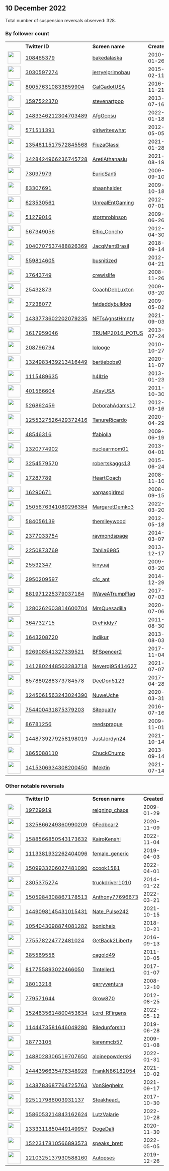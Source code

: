 
## 10 December 2022
Total number of suspension reversals observed: 328.

### By follower count
<table><tr><th></th><th align="left">Twitter ID</th><th align="left">Screen name</th>
<th align="left">Created</th><th align="left">Status</th><th align="left">Suspended</th><th align="left">Followers</th>
<tr><td><a href="https://pbs.twimg.com/profile_images/1602066678556262401/Dd8K3bcO_normal.jpg"><img src="https://pbs.twimg.com/profile_images/1602066678556262401/Dd8K3bcO_normal.jpg" width="40px" height="40px" align="center"/></a></td><td><a href="https://twitter.com/intent/user?user_id=108465379">108465379</a></td><td><a href="https://twitter.com/bakedalaska">bakedalaska</a></td><td>2010-01-26</td><td align="center"></td><td></td><td>124255</td></tr>
<tr><td><a href="https://pbs.twimg.com/profile_images/953847253642465280/asnL2kjf_normal.jpg"><img src="https://pbs.twimg.com/profile_images/953847253642465280/asnL2kjf_normal.jpg" width="40px" height="40px" align="center"/></a></td><td><a href="https://twitter.com/intent/user?user_id=3030597274">3030597274</a></td><td><a href="https://twitter.com/jerryelprimobau">jerryelprimobau</a></td><td>2015-02-11</td><td align="center"></td><td></td><td>67392</td></tr>
<tr><td><a href="https://pbs.twimg.com/profile_images/1375622298586189824/TpLC6mVT_normal.jpg"><img src="https://pbs.twimg.com/profile_images/1375622298586189824/TpLC6mVT_normal.jpg" width="40px" height="40px" align="center"/></a></td><td><a href="https://twitter.com/intent/user?user_id=800576310833659904">800576310833659904</a></td><td><a href="https://twitter.com/GalGadotUSA">GalGadotUSA</a></td><td>2016-11-21</td><td align="center"></td><td></td><td>44986</td></tr>
<tr><td><a href="https://pbs.twimg.com/profile_images/788236186171113472/K_deAfpd_normal.jpg"><img src="https://pbs.twimg.com/profile_images/788236186171113472/K_deAfpd_normal.jpg" width="40px" height="40px" align="center"/></a></td><td><a href="https://twitter.com/intent/user?user_id=1597522370">1597522370</a></td><td><a href="https://twitter.com/stevenartpop">stevenartpop</a></td><td>2013-07-16</td><td align="center"></td><td></td><td>33507</td></tr>
<tr><td><a href="https://pbs.twimg.com/profile_images/1492188918061707265/NQwgkbwr_normal.jpg"><img src="https://pbs.twimg.com/profile_images/1492188918061707265/NQwgkbwr_normal.jpg" width="40px" height="40px" align="center"/></a></td><td><a href="https://twitter.com/intent/user?user_id=1483346212304703489">1483346212304703489</a></td><td><a href="https://twitter.com/AfgGcpsu">AfgGcpsu</a></td><td>2022-01-18</td><td align="center"></td><td>2022-10-20</td><td>29290</td></tr>
<tr><td><a href="https://pbs.twimg.com/profile_images/2191775808/me_normal.jpg"><img src="https://pbs.twimg.com/profile_images/2191775808/me_normal.jpg" width="40px" height="40px" align="center"/></a></td><td><a href="https://twitter.com/intent/user?user_id=571511391">571511391</a></td><td><a href="https://twitter.com/girlwriteswhat">girlwriteswhat</a></td><td>2012-05-05</td><td align="center"></td><td></td><td>23206</td></tr>
<tr><td><a href="https://pbs.twimg.com/profile_images/1369439442457534465/l6uXP04b_normal.jpg"><img src="https://pbs.twimg.com/profile_images/1369439442457534465/l6uXP04b_normal.jpg" width="40px" height="40px" align="center"/></a></td><td><a href="https://twitter.com/intent/user?user_id=1354611517572845568">1354611517572845568</a></td><td><a href="https://twitter.com/FiuzaGlassi">FiuzaGlassi</a></td><td>2021-01-28</td><td align="center"></td><td>2022-12-07</td><td>22470</td></tr>
<tr><td><a href="https://pbs.twimg.com/profile_images/1428426359752347656/6wYmoQn6_normal.jpg"><img src="https://pbs.twimg.com/profile_images/1428426359752347656/6wYmoQn6_normal.jpg" width="40px" height="40px" align="center"/></a></td><td><a href="https://twitter.com/intent/user?user_id=1428424966236745728">1428424966236745728</a></td><td><a href="https://twitter.com/AretiAthanasiu">AretiAthanasiu</a></td><td>2021-08-19</td><td align="center"></td><td>2022-12-04</td><td>20992</td></tr>
<tr><td><a href="https://pbs.twimg.com/profile_images/1543285162338836480/xOxHCzMt_normal.jpg"><img src="https://pbs.twimg.com/profile_images/1543285162338836480/xOxHCzMt_normal.jpg" width="40px" height="40px" align="center"/></a></td><td><a href="https://twitter.com/intent/user?user_id=73097979">73097979</a></td><td><a href="https://twitter.com/EuricSanti">EuricSanti</a></td><td>2009-09-10</td><td align="center"></td><td>2022-12-01</td><td>20935</td></tr>
<tr><td><a href="https://pbs.twimg.com/profile_images/880790847742238720/8YkWr7sA_normal.jpg"><img src="https://pbs.twimg.com/profile_images/880790847742238720/8YkWr7sA_normal.jpg" width="40px" height="40px" align="center"/></a></td><td><a href="https://twitter.com/intent/user?user_id=83307691">83307691</a></td><td><a href="https://twitter.com/shaanhaider">shaanhaider</a></td><td>2009-10-18</td><td align="center"></td><td></td><td>18261</td></tr>
<tr><td><a href="https://pbs.twimg.com/profile_images/1085017313353580544/GnuNqwAK_normal.jpg"><img src="https://pbs.twimg.com/profile_images/1085017313353580544/GnuNqwAK_normal.jpg" width="40px" height="40px" align="center"/></a></td><td><a href="https://twitter.com/intent/user?user_id=623530561">623530561</a></td><td><a href="https://twitter.com/UnrealEntGaming">UnrealEntGaming</a></td><td>2012-07-01</td><td align="center"></td><td></td><td>16929</td></tr>
<tr><td><a href="https://pbs.twimg.com/profile_images/1461144005341704193/otHyWgt8_normal.jpg"><img src="https://pbs.twimg.com/profile_images/1461144005341704193/otHyWgt8_normal.jpg" width="40px" height="40px" align="center"/></a></td><td><a href="https://twitter.com/intent/user?user_id=51279016">51279016</a></td><td><a href="https://twitter.com/stormrobinson">stormrobinson</a></td><td>2009-06-26</td><td align="center"></td><td>2022-10-18</td><td>13890</td></tr>
<tr><td><a href="https://pbs.twimg.com/profile_images/1609360634201735169/nU3_7_Fz_normal.jpg"><img src="https://pbs.twimg.com/profile_images/1609360634201735169/nU3_7_Fz_normal.jpg" width="40px" height="40px" align="center"/></a></td><td><a href="https://twitter.com/intent/user?user_id=567349056">567349056</a></td><td><a href="https://twitter.com/Eltio_Concho">Eltio_Concho</a></td><td>2012-04-30</td><td align="center"></td><td>2022-03-24</td><td>9595</td></tr>
<tr><td><a href="https://pbs.twimg.com/profile_images/1432813431619563524/M4zjqWEs_normal.jpg"><img src="https://pbs.twimg.com/profile_images/1432813431619563524/M4zjqWEs_normal.jpg" width="40px" height="40px" align="center"/></a></td><td><a href="https://twitter.com/intent/user?user_id=1040707537488826369">1040707537488826369</a></td><td><a href="https://twitter.com/JacqMantBrasil">JacqMantBrasil</a></td><td>2018-09-14</td><td align="center"></td><td>2022-08-20</td><td>9293</td></tr>
<tr><td><a href="https://pbs.twimg.com/profile_images/1493223163555205128/37m3bzro_normal.jpg"><img src="https://pbs.twimg.com/profile_images/1493223163555205128/37m3bzro_normal.jpg" width="40px" height="40px" align="center"/></a></td><td><a href="https://twitter.com/intent/user?user_id=559814605">559814605</a></td><td><a href="https://twitter.com/busnitized">busnitized</a></td><td>2012-04-21</td><td align="center"></td><td>2022-06-29</td><td>7978</td></tr>
<tr><td><a href="https://pbs.twimg.com/profile_images/1607612709264314370/qEYRgYGx_normal.jpg"><img src="https://pbs.twimg.com/profile_images/1607612709264314370/qEYRgYGx_normal.jpg" width="40px" height="40px" align="center"/></a></td><td><a href="https://twitter.com/intent/user?user_id=17643749">17643749</a></td><td><a href="https://twitter.com/crewislife">crewislife</a></td><td>2008-11-26</td><td align="center"></td><td></td><td>7480</td></tr>
<tr><td><a href="https://pbs.twimg.com/profile_images/1292458734279589889/ICK9NzUb_normal.jpg"><img src="https://pbs.twimg.com/profile_images/1292458734279589889/ICK9NzUb_normal.jpg" width="40px" height="40px" align="center"/></a></td><td><a href="https://twitter.com/intent/user?user_id=25432873">25432873</a></td><td><a href="https://twitter.com/CoachDebLuxton">CoachDebLuxton</a></td><td>2009-03-20</td><td align="center"></td><td>2022-10-29</td><td>6157</td></tr>
<tr><td><a href="https://pbs.twimg.com/profile_images/731199129825775617/3T1GJinh_normal.jpg"><img src="https://pbs.twimg.com/profile_images/731199129825775617/3T1GJinh_normal.jpg" width="40px" height="40px" align="center"/></a></td><td><a href="https://twitter.com/intent/user?user_id=37238077">37238077</a></td><td><a href="https://twitter.com/fatdaddybulldog">fatdaddybulldog</a></td><td>2009-05-02</td><td align="center"></td><td></td><td>6001</td></tr>
<tr><td><a href="https://pbs.twimg.com/profile_images/1589276866300502018/ChStDRjw_normal.jpg"><img src="https://pbs.twimg.com/profile_images/1589276866300502018/ChStDRjw_normal.jpg" width="40px" height="40px" align="center"/></a></td><td><a href="https://twitter.com/intent/user?user_id=1433773602202079235">1433773602202079235</a></td><td><a href="https://twitter.com/NFTsAgnstHmnty">NFTsAgnstHmnty</a></td><td>2021-09-03</td><td align="center"></td><td>2022-12-09</td><td>5393</td></tr>
<tr><td><a href="https://pbs.twimg.com/profile_images/1601362827024932866/axha_jfT_normal.jpg"><img src="https://pbs.twimg.com/profile_images/1601362827024932866/axha_jfT_normal.jpg" width="40px" height="40px" align="center"/></a></td><td><a href="https://twitter.com/intent/user?user_id=1617959046">1617959046</a></td><td><a href="https://twitter.com/TRUMP2016_POTUS">TRUMP2016_POTUS</a></td><td>2013-07-24</td><td align="center"></td><td></td><td>5152</td></tr>
<tr><td><a href="https://pbs.twimg.com/profile_images/1608001977979379712/dnZho7eD_normal.jpg"><img src="https://pbs.twimg.com/profile_images/1608001977979379712/dnZho7eD_normal.jpg" width="40px" height="40px" align="center"/></a></td><td><a href="https://twitter.com/intent/user?user_id=208796794">208796794</a></td><td><a href="https://twitter.com/lolooge">lolooge</a></td><td>2010-10-27</td><td align="center"></td><td></td><td>4483</td></tr>
<tr><td><a href="https://pbs.twimg.com/profile_images/1602048678780436482/KbKW0Wa__normal.jpg"><img src="https://pbs.twimg.com/profile_images/1602048678780436482/KbKW0Wa__normal.jpg" width="40px" height="40px" align="center"/></a></td><td><a href="https://twitter.com/intent/user?user_id=1324983439213416449">1324983439213416449</a></td><td><a href="https://twitter.com/bertiebobs0">bertiebobs0</a></td><td>2020-11-07</td><td align="center">🚫</td><td>2022-12-13</td><td>3999</td></tr>
<tr><td><a href="https://pbs.twimg.com/profile_images/1342834307581190147/8WQrxIhe_normal.jpg"><img src="https://pbs.twimg.com/profile_images/1342834307581190147/8WQrxIhe_normal.jpg" width="40px" height="40px" align="center"/></a></td><td><a href="https://twitter.com/intent/user?user_id=1115489635">1115489635</a></td><td><a href="https://twitter.com/h4llzie">h4llzie</a></td><td>2013-01-23</td><td align="center"></td><td></td><td>3704</td></tr>
<tr><td><a href="https://pbs.twimg.com/profile_images/1122663312431427587/txvL671W_normal.jpg"><img src="https://pbs.twimg.com/profile_images/1122663312431427587/txvL671W_normal.jpg" width="40px" height="40px" align="center"/></a></td><td><a href="https://twitter.com/intent/user?user_id=401566604">401566604</a></td><td><a href="https://twitter.com/JKayUSA">JKayUSA</a></td><td>2011-10-30</td><td align="center"></td><td></td><td>3681</td></tr>
<tr><td><a href="https://pbs.twimg.com/profile_images/1283098086902886400/ySNK7o99_normal.jpg"><img src="https://pbs.twimg.com/profile_images/1283098086902886400/ySNK7o99_normal.jpg" width="40px" height="40px" align="center"/></a></td><td><a href="https://twitter.com/intent/user?user_id=526862459">526862459</a></td><td><a href="https://twitter.com/DeborahAdams17">DeborahAdams17</a></td><td>2012-03-16</td><td align="center"></td><td>2022-10-29</td><td>3478</td></tr>
<tr><td><a href="https://pbs.twimg.com/profile_images/1373439012489334784/S9Wy6Il9_normal.jpg"><img src="https://pbs.twimg.com/profile_images/1373439012489334784/S9Wy6Il9_normal.jpg" width="40px" height="40px" align="center"/></a></td><td><a href="https://twitter.com/intent/user?user_id=1255327526429372416">1255327526429372416</a></td><td><a href="https://twitter.com/TanureRicardo">TanureRicardo</a></td><td>2020-04-29</td><td align="center"></td><td>2022-10-21</td><td>3350</td></tr>
<tr><td><a href="https://pbs.twimg.com/profile_images/1495087605297340419/6SxB56ag_normal.jpg"><img src="https://pbs.twimg.com/profile_images/1495087605297340419/6SxB56ag_normal.jpg" width="40px" height="40px" align="center"/></a></td><td><a href="https://twitter.com/intent/user?user_id=48546316">48546316</a></td><td><a href="https://twitter.com/ffabiolla">ffabiolla</a></td><td>2009-06-19</td><td align="center"></td><td>2022-05-25</td><td>3251</td></tr>
<tr><td><a href="https://pbs.twimg.com/profile_images/1609651281194323969/qX7WA7lv_normal.jpg"><img src="https://pbs.twimg.com/profile_images/1609651281194323969/qX7WA7lv_normal.jpg" width="40px" height="40px" align="center"/></a></td><td><a href="https://twitter.com/intent/user?user_id=1320774902">1320774902</a></td><td><a href="https://twitter.com/nuclearmom01">nuclearmom01</a></td><td>2013-04-01</td><td align="center"></td><td>2022-12-09</td><td>3059</td></tr>
<tr><td><a href="https://pbs.twimg.com/profile_images/1353348713574330368/llhC9t8K_normal.jpg"><img src="https://pbs.twimg.com/profile_images/1353348713574330368/llhC9t8K_normal.jpg" width="40px" height="40px" align="center"/></a></td><td><a href="https://twitter.com/intent/user?user_id=3254579570">3254579570</a></td><td><a href="https://twitter.com/robertskaggs13">robertskaggs13</a></td><td>2015-06-24</td><td align="center"></td><td>2022-10-29</td><td>3054</td></tr>
<tr><td><a href="https://pbs.twimg.com/profile_images/1239427003/dreamstime_5307198_normal.jpg"><img src="https://pbs.twimg.com/profile_images/1239427003/dreamstime_5307198_normal.jpg" width="40px" height="40px" align="center"/></a></td><td><a href="https://twitter.com/intent/user?user_id=17287789">17287789</a></td><td><a href="https://twitter.com/HeartCoach">HeartCoach</a></td><td>2008-11-10</td><td align="center"></td><td></td><td>2799</td></tr>
<tr><td><a href="https://pbs.twimg.com/profile_images/2343200361/bc5c1a82-ca56-461f-8367-432509b68b6f_normal.jpg"><img src="https://pbs.twimg.com/profile_images/2343200361/bc5c1a82-ca56-461f-8367-432509b68b6f_normal.jpg" width="40px" height="40px" align="center"/></a></td><td><a href="https://twitter.com/intent/user?user_id=16290671">16290671</a></td><td><a href="https://twitter.com/vargasgirlred">vargasgirlred</a></td><td>2008-09-15</td><td align="center"></td><td></td><td>2765</td></tr>
<tr><td><a href="https://pbs.twimg.com/profile_images/1519305962162638849/D6YE7_KR_normal.jpg"><img src="https://pbs.twimg.com/profile_images/1519305962162638849/D6YE7_KR_normal.jpg" width="40px" height="40px" align="center"/></a></td><td><a href="https://twitter.com/intent/user?user_id=1505676341089296384">1505676341089296384</a></td><td><a href="https://twitter.com/MargaretDemko3">MargaretDemko3</a></td><td>2022-03-20</td><td align="center"></td><td>2022-07-21</td><td>2741</td></tr>
<tr><td><a href="https://pbs.twimg.com/profile_images/1089972354711805952/iHy86Wpw_normal.jpg"><img src="https://pbs.twimg.com/profile_images/1089972354711805952/iHy86Wpw_normal.jpg" width="40px" height="40px" align="center"/></a></td><td><a href="https://twitter.com/intent/user?user_id=584056139">584056139</a></td><td><a href="https://twitter.com/themileywood">themileywood</a></td><td>2012-05-18</td><td align="center"></td><td></td><td>2706</td></tr>
<tr><td><a href="https://pbs.twimg.com/profile_images/1247485431580626944/n7jOrTqs_normal.jpg"><img src="https://pbs.twimg.com/profile_images/1247485431580626944/n7jOrTqs_normal.jpg" width="40px" height="40px" align="center"/></a></td><td><a href="https://twitter.com/intent/user?user_id=2377033754">2377033754</a></td><td><a href="https://twitter.com/raymondspage">raymondspage</a></td><td>2014-03-07</td><td align="center"></td><td></td><td>2518</td></tr>
<tr><td><a href="https://pbs.twimg.com/profile_images/1601329742040268800/lA_QjwOH_normal.jpg"><img src="https://pbs.twimg.com/profile_images/1601329742040268800/lA_QjwOH_normal.jpg" width="40px" height="40px" align="center"/></a></td><td><a href="https://twitter.com/intent/user?user_id=2250873769">2250873769</a></td><td><a href="https://twitter.com/Tahlia6985">Tahlia6985</a></td><td>2013-12-17</td><td align="center"></td><td>2022-12-05</td><td>2380</td></tr>
<tr><td><a href="https://pbs.twimg.com/profile_images/1600464038869213184/nao2aG3p_normal.jpg"><img src="https://pbs.twimg.com/profile_images/1600464038869213184/nao2aG3p_normal.jpg" width="40px" height="40px" align="center"/></a></td><td><a href="https://twitter.com/intent/user?user_id=25532347">25532347</a></td><td><a href="https://twitter.com/kinyuaj">kinyuaj</a></td><td>2009-03-20</td><td align="center"></td><td>2022-11-08</td><td>2368</td></tr>
<tr><td><a href="https://pbs.twimg.com/profile_images/1604545958632620033/4aSeG21O_normal.jpg"><img src="https://pbs.twimg.com/profile_images/1604545958632620033/4aSeG21O_normal.jpg" width="40px" height="40px" align="center"/></a></td><td><a href="https://twitter.com/intent/user?user_id=2950209597">2950209597</a></td><td><a href="https://twitter.com/cfc_ant">cfc_ant</a></td><td>2014-12-29</td><td align="center"></td><td></td><td>2351</td></tr>
<tr><td><a href="https://pbs.twimg.com/profile_images/1046614352084836352/GNSpENHH_normal.jpg"><img src="https://pbs.twimg.com/profile_images/1046614352084836352/GNSpENHH_normal.jpg" width="40px" height="40px" align="center"/></a></td><td><a href="https://twitter.com/intent/user?user_id=881971225379037184">881971225379037184</a></td><td><a href="https://twitter.com/IWaveATrumpFlag">IWaveATrumpFlag</a></td><td>2017-07-03</td><td align="center"></td><td>2022-05-27</td><td>2303</td></tr>
<tr><td><a href="https://pbs.twimg.com/profile_images/1411126452976762888/9zRX-4Rd_normal.jpg"><img src="https://pbs.twimg.com/profile_images/1411126452976762888/9zRX-4Rd_normal.jpg" width="40px" height="40px" align="center"/></a></td><td><a href="https://twitter.com/intent/user?user_id=1280262603814600704">1280262603814600704</a></td><td><a href="https://twitter.com/MrsQuesadilla">MrsQuesadilla</a></td><td>2020-07-06</td><td align="center"></td><td>2022-10-29</td><td>2267</td></tr>
<tr><td><a href="https://pbs.twimg.com/profile_images/1339016611127242752/MT_7V2Kz_normal.jpg"><img src="https://pbs.twimg.com/profile_images/1339016611127242752/MT_7V2Kz_normal.jpg" width="40px" height="40px" align="center"/></a></td><td><a href="https://twitter.com/intent/user?user_id=364732715">364732715</a></td><td><a href="https://twitter.com/DreFiddy7">DreFiddy7</a></td><td>2011-08-30</td><td align="center"></td><td></td><td>2253</td></tr>
<tr><td><a href="https://pbs.twimg.com/profile_images/1360231386569986049/lRa3RSV__normal.jpg"><img src="https://pbs.twimg.com/profile_images/1360231386569986049/lRa3RSV__normal.jpg" width="40px" height="40px" align="center"/></a></td><td><a href="https://twitter.com/intent/user?user_id=1643208720">1643208720</a></td><td><a href="https://twitter.com/Indikur">Indikur</a></td><td>2013-08-03</td><td align="center"></td><td></td><td>2235</td></tr>
<tr><td><a href="https://pbs.twimg.com/profile_images/1043155721695756288/BDzElc9P_normal.jpg"><img src="https://pbs.twimg.com/profile_images/1043155721695756288/BDzElc9P_normal.jpg" width="40px" height="40px" align="center"/></a></td><td><a href="https://twitter.com/intent/user?user_id=926908541327339521">926908541327339521</a></td><td><a href="https://twitter.com/BFSpencer2">BFSpencer2</a></td><td>2017-11-04</td><td align="center"></td><td></td><td>2075</td></tr>
<tr><td><a href="https://pbs.twimg.com/profile_images/1413654577816248331/pSaZjJuM_normal.jpg"><img src="https://pbs.twimg.com/profile_images/1413654577816248331/pSaZjJuM_normal.jpg" width="40px" height="40px" align="center"/></a></td><td><a href="https://twitter.com/intent/user?user_id=1412802448503283718">1412802448503283718</a></td><td><a href="https://twitter.com/Nevergi95414627">Nevergi95414627</a></td><td>2021-07-07</td><td align="center"></td><td>2022-02-19</td><td>2065</td></tr>
<tr><td><a href="https://pbs.twimg.com/profile_images/1348131793816285185/IWc9D0fF_normal.jpg"><img src="https://pbs.twimg.com/profile_images/1348131793816285185/IWc9D0fF_normal.jpg" width="40px" height="40px" align="center"/></a></td><td><a href="https://twitter.com/intent/user?user_id=857880288373784578">857880288373784578</a></td><td><a href="https://twitter.com/DeeDon5123">DeeDon5123</a></td><td>2017-04-28</td><td align="center"></td><td>2022-10-29</td><td>2042</td></tr>
<tr><td><a href="https://pbs.twimg.com/profile_images/1608166157156028427/jk0xEIv9_normal.jpg"><img src="https://pbs.twimg.com/profile_images/1608166157156028427/jk0xEIv9_normal.jpg" width="40px" height="40px" align="center"/></a></td><td><a href="https://twitter.com/intent/user?user_id=1245061563243024390">1245061563243024390</a></td><td><a href="https://twitter.com/NuweUche">NuweUche</a></td><td>2020-03-31</td><td align="center"></td><td>2022-05-27</td><td>2009</td></tr>
<tr><td><a href="https://pbs.twimg.com/profile_images/1602111999990956032/9pHGzaJy_normal.jpg"><img src="https://pbs.twimg.com/profile_images/1602111999990956032/9pHGzaJy_normal.jpg" width="40px" height="40px" align="center"/></a></td><td><a href="https://twitter.com/intent/user?user_id=754400431875379203">754400431875379203</a></td><td><a href="https://twitter.com/Sitequalty">Sitequalty</a></td><td>2016-07-16</td><td align="center"></td><td>2022-07-30</td><td>1995</td></tr>
<tr><td><a href="https://pbs.twimg.com/profile_images/801288681181024256/xailplIG_normal.jpg"><img src="https://pbs.twimg.com/profile_images/801288681181024256/xailplIG_normal.jpg" width="40px" height="40px" align="center"/></a></td><td><a href="https://twitter.com/intent/user?user_id=86781256">86781256</a></td><td><a href="https://twitter.com/reedsprague">reedsprague</a></td><td>2009-11-01</td><td align="center">🔒</td><td></td><td>1979</td></tr>
<tr><td><a href="https://pbs.twimg.com/profile_images/1476160081150496769/2MSy_WeK_normal.jpg"><img src="https://pbs.twimg.com/profile_images/1476160081150496769/2MSy_WeK_normal.jpg" width="40px" height="40px" align="center"/></a></td><td><a href="https://twitter.com/intent/user?user_id=1448739279258198019">1448739279258198019</a></td><td><a href="https://twitter.com/JustJordyn24">JustJordyn24</a></td><td>2021-10-14</td><td align="center"></td><td>2022-11-16</td><td>1973</td></tr>
<tr><td><a href="https://pbs.twimg.com/profile_images/1348736273394130944/xQbGcGp1_normal.jpg"><img src="https://pbs.twimg.com/profile_images/1348736273394130944/xQbGcGp1_normal.jpg" width="40px" height="40px" align="center"/></a></td><td><a href="https://twitter.com/intent/user?user_id=1865088110">1865088110</a></td><td><a href="https://twitter.com/ChuckChump">ChuckChump</a></td><td>2013-09-14</td><td align="center"></td><td></td><td>1953</td></tr>
<tr><td><a href="https://pbs.twimg.com/profile_images/1601422496246423552/KWp-U6QP_normal.jpg"><img src="https://pbs.twimg.com/profile_images/1601422496246423552/KWp-U6QP_normal.jpg" width="40px" height="40px" align="center"/></a></td><td><a href="https://twitter.com/intent/user?user_id=1415306934308200450">1415306934308200450</a></td><td><a href="https://twitter.com/IMektin">IMektin</a></td><td>2021-07-14</td><td align="center"></td><td>2022-06-25</td><td>1948</td></tr>
</table>

### Other notable reversals
<table><tr><th></th><th align="left">Twitter ID</th><th align="left">Screen name</th>
<th align="left">Created</th><th align="left">Status</th><th align="left">Suspended</th><th align="left">Followers</th>
<tr><td><a href="https://pbs.twimg.com/profile_images/1513744154265849857/I9xaShxm_normal.jpg"><img src="https://pbs.twimg.com/profile_images/1513744154265849857/I9xaShxm_normal.jpg" width="40px" height="40px" align="center"/></a></td><td><a href="https://twitter.com/intent/user?user_id=19729919">19729919</a></td><td><a href="https://twitter.com/reigning_chaos">reigning_chaos</a></td><td>2009-01-29</td><td align="center"></td><td>2022-12-07</td><td>326</td></tr>
<tr><td><a href="https://pbs.twimg.com/profile_images/1558653306490306561/0knNxQz__normal.jpg"><img src="https://pbs.twimg.com/profile_images/1558653306490306561/0knNxQz__normal.jpg" width="40px" height="40px" align="center"/></a></td><td><a href="https://twitter.com/intent/user?user_id=1325866249360990209">1325866249360990209</a></td><td><a href="https://twitter.com/0Fedbear2">0Fedbear2</a></td><td>2020-11-09</td><td align="center"></td><td>2022-11-05</td><td>736</td></tr>
<tr><td><a href="https://pbs.twimg.com/profile_images/1607513383816798209/CQivsj1Q_normal.jpg"><img src="https://pbs.twimg.com/profile_images/1607513383816798209/CQivsj1Q_normal.jpg" width="40px" height="40px" align="center"/></a></td><td><a href="https://twitter.com/intent/user?user_id=1588566850543173632">1588566850543173632</a></td><td><a href="https://twitter.com/KairoKenshi">KairoKenshi</a></td><td>2022-11-04</td><td align="center">🚫</td><td>2022-12-06</td><td>60</td></tr>
<tr><td><a href="https://pbs.twimg.com/profile_images/1352543763978137600/4oSxBjUC_normal.jpg"><img src="https://pbs.twimg.com/profile_images/1352543763978137600/4oSxBjUC_normal.jpg" width="40px" height="40px" align="center"/></a></td><td><a href="https://twitter.com/intent/user?user_id=1113381932262404096">1113381932262404096</a></td><td><a href="https://twitter.com/female_generic">female_generic</a></td><td>2019-04-03</td><td align="center"></td><td>2022-12-07</td><td>256</td></tr>
<tr><td><a href="https://pbs.twimg.com/profile_images/1590844308243898368/mGU03UTV_normal.jpg"><img src="https://pbs.twimg.com/profile_images/1590844308243898368/mGU03UTV_normal.jpg" width="40px" height="40px" align="center"/></a></td><td><a href="https://twitter.com/intent/user?user_id=1509933206027481090">1509933206027481090</a></td><td><a href="https://twitter.com/ccook1581">ccook1581</a></td><td>2022-04-01</td><td align="center">🚫</td><td>2022-12-03</td><td>30</td></tr>
<tr><td><a href="https://pbs.twimg.com/profile_images/1586335773619408897/naygC1Gf_normal.jpg"><img src="https://pbs.twimg.com/profile_images/1586335773619408897/naygC1Gf_normal.jpg" width="40px" height="40px" align="center"/></a></td><td><a href="https://twitter.com/intent/user?user_id=2305375274">2305375274</a></td><td><a href="https://twitter.com/truckdriver1010">truckdriver1010</a></td><td>2014-01-22</td><td align="center"></td><td>2022-12-08</td><td>106</td></tr>
<tr><td><a href="https://pbs.twimg.com/profile_images/1574562269291225096/Nn1RzTEd_normal.jpg"><img src="https://pbs.twimg.com/profile_images/1574562269291225096/Nn1RzTEd_normal.jpg" width="40px" height="40px" align="center"/></a></td><td><a href="https://twitter.com/intent/user?user_id=1505984308867178513">1505984308867178513</a></td><td><a href="https://twitter.com/Anthony77696673">Anthony77696673</a></td><td>2022-03-21</td><td align="center"></td><td>2022-12-01</td><td>246</td></tr>
<tr><td><a href="https://pbs.twimg.com/profile_images/1607748073261830145/RLEFoIl-_normal.jpg"><img src="https://pbs.twimg.com/profile_images/1607748073261830145/RLEFoIl-_normal.jpg" width="40px" height="40px" align="center"/></a></td><td><a href="https://twitter.com/intent/user?user_id=1449098145431015431">1449098145431015431</a></td><td><a href="https://twitter.com/Nate_Pulse242">Nate_Pulse242</a></td><td>2021-10-15</td><td align="center"></td><td>2022-12-06</td><td>1284</td></tr>
<tr><td><a href="https://pbs.twimg.com/profile_images/1547242771563642881/30KOVSXY_normal.jpg"><img src="https://pbs.twimg.com/profile_images/1547242771563642881/30KOVSXY_normal.jpg" width="40px" height="40px" align="center"/></a></td><td><a href="https://twitter.com/intent/user?user_id=1054043098874081282">1054043098874081282</a></td><td><a href="https://twitter.com/bonicheix">bonicheix</a></td><td>2018-10-21</td><td align="center"></td><td>2022-12-05</td><td>36</td></tr>
<tr><td><a href="https://pbs.twimg.com/profile_images/1584964900404731904/800amMd5_normal.jpg"><img src="https://pbs.twimg.com/profile_images/1584964900404731904/800amMd5_normal.jpg" width="40px" height="40px" align="center"/></a></td><td><a href="https://twitter.com/intent/user?user_id=775578224772481024">775578224772481024</a></td><td><a href="https://twitter.com/GetBack2Liberty">GetBack2Liberty</a></td><td>2016-09-13</td><td align="center"></td><td>2022-12-05</td><td>271</td></tr>
<tr><td><a href="https://pbs.twimg.com/profile_images/1270341637059694594/9dgq6B00_normal.jpg"><img src="https://pbs.twimg.com/profile_images/1270341637059694594/9dgq6B00_normal.jpg" width="40px" height="40px" align="center"/></a></td><td><a href="https://twitter.com/intent/user?user_id=385569556">385569556</a></td><td><a href="https://twitter.com/cagold49">cagold49</a></td><td>2011-10-05</td><td align="center"></td><td>2022-12-07</td><td>408</td></tr>
<tr><td><a href="https://pbs.twimg.com/profile_images/1083526601818558464/XecZMpkv_normal.jpg"><img src="https://pbs.twimg.com/profile_images/1083526601818558464/XecZMpkv_normal.jpg" width="40px" height="40px" align="center"/></a></td><td><a href="https://twitter.com/intent/user?user_id=817755893022466050">817755893022466050</a></td><td><a href="https://twitter.com/Tmteller1">Tmteller1</a></td><td>2017-01-07</td><td align="center"></td><td>2022-12-07</td><td>209</td></tr>
<tr><td><a href="https://pbs.twimg.com/profile_images/1114062708326797313/sx-e3qK9_normal.jpg"><img src="https://pbs.twimg.com/profile_images/1114062708326797313/sx-e3qK9_normal.jpg" width="40px" height="40px" align="center"/></a></td><td><a href="https://twitter.com/intent/user?user_id=18013218">18013218</a></td><td><a href="https://twitter.com/garryventura">garryventura</a></td><td>2008-12-10</td><td align="center"></td><td>2022-12-06</td><td>211</td></tr>
<tr><td><a href="https://pbs.twimg.com/profile_images/1597112324808212480/bESc_27q_normal.jpg"><img src="https://pbs.twimg.com/profile_images/1597112324808212480/bESc_27q_normal.jpg" width="40px" height="40px" align="center"/></a></td><td><a href="https://twitter.com/intent/user?user_id=779571644">779571644</a></td><td><a href="https://twitter.com/Grow870">Grow870</a></td><td>2012-08-25</td><td align="center"></td><td>2022-12-02</td><td>744</td></tr>
<tr><td><a href="https://pbs.twimg.com/profile_images/1524635749232041984/fOCURYZE_normal.jpg"><img src="https://pbs.twimg.com/profile_images/1524635749232041984/fOCURYZE_normal.jpg" width="40px" height="40px" align="center"/></a></td><td><a href="https://twitter.com/intent/user?user_id=1524635614800453634">1524635614800453634</a></td><td><a href="https://twitter.com/Lord_RFirgens">Lord_RFirgens</a></td><td>2022-05-12</td><td align="center"></td><td>2022-12-08</td><td>55</td></tr>
<tr><td><a href="https://pbs.twimg.com/profile_images/1227191926236954624/BcMndva5_normal.jpg"><img src="https://pbs.twimg.com/profile_images/1227191926236954624/BcMndva5_normal.jpg" width="40px" height="40px" align="center"/></a></td><td><a href="https://twitter.com/intent/user?user_id=1144473581646049280">1144473581646049280</a></td><td><a href="https://twitter.com/Riledupforshit">Riledupforshit</a></td><td>2019-06-28</td><td align="center"></td><td>2022-12-07</td><td>381</td></tr>
<tr><td><a href="https://pbs.twimg.com/profile_images/916551576306757633/WgE1Fe-3_normal.jpg"><img src="https://pbs.twimg.com/profile_images/916551576306757633/WgE1Fe-3_normal.jpg" width="40px" height="40px" align="center"/></a></td><td><a href="https://twitter.com/intent/user?user_id=18773105">18773105</a></td><td><a href="https://twitter.com/karenmcb57">karenmcb57</a></td><td>2009-01-08</td><td align="center">🚫</td><td>2022-12-06</td><td>468</td></tr>
<tr><td><a href="https://abs.twimg.com/sticky/default_profile_images/default_profile_normal.png"><img src="https://abs.twimg.com/sticky/default_profile_images/default_profile_normal.png" width="40px" height="40px" align="center"/></a></td><td><a href="https://twitter.com/intent/user?user_id=1488028306519707650">1488028306519707650</a></td><td><a href="https://twitter.com/alpinepowderski">alpinepowderski</a></td><td>2022-01-31</td><td align="center"></td><td>2022-10-20</td><td>131</td></tr>
<tr><td><a href="https://pbs.twimg.com/profile_images/1444396827097407489/i_3Qc95X_normal.png"><img src="https://pbs.twimg.com/profile_images/1444396827097407489/i_3Qc95X_normal.png" width="40px" height="40px" align="center"/></a></td><td><a href="https://twitter.com/intent/user?user_id=1444396635476348928">1444396635476348928</a></td><td><a href="https://twitter.com/FrankN86182054">FrankN86182054</a></td><td>2021-10-02</td><td align="center"></td><td>2022-12-03</td><td>507</td></tr>
<tr><td><a href="https://pbs.twimg.com/profile_images/1482458957755125762/KN87LxPu_normal.jpg"><img src="https://pbs.twimg.com/profile_images/1482458957755125762/KN87LxPu_normal.jpg" width="40px" height="40px" align="center"/></a></td><td><a href="https://twitter.com/intent/user?user_id=1438783687764725763">1438783687764725763</a></td><td><a href="https://twitter.com/VonSieghelm">VonSieghelm</a></td><td>2021-09-17</td><td align="center"></td><td>2022-12-07</td><td>1515</td></tr>
<tr><td><a href="https://pbs.twimg.com/profile_images/1596874319157727234/xFtLvBrL_normal.jpg"><img src="https://pbs.twimg.com/profile_images/1596874319157727234/xFtLvBrL_normal.jpg" width="40px" height="40px" align="center"/></a></td><td><a href="https://twitter.com/intent/user?user_id=925117986003931137">925117986003931137</a></td><td><a href="https://twitter.com/Steakhead_">Steakhead_</a></td><td>2017-10-30</td><td align="center"></td><td>2022-12-02</td><td>68</td></tr>
<tr><td><a href="https://pbs.twimg.com/profile_images/1595610087778836480/G3cTYEzT_normal.jpg"><img src="https://pbs.twimg.com/profile_images/1595610087778836480/G3cTYEzT_normal.jpg" width="40px" height="40px" align="center"/></a></td><td><a href="https://twitter.com/intent/user?user_id=1586053214843162624">1586053214843162624</a></td><td><a href="https://twitter.com/LutzValarie">LutzValarie</a></td><td>2022-10-28</td><td align="center"></td><td>2022-12-01</td><td>119</td></tr>
<tr><td><a href="https://pbs.twimg.com/profile_images/1607351189620002817/RwHYdNK3_normal.jpg"><img src="https://pbs.twimg.com/profile_images/1607351189620002817/RwHYdNK3_normal.jpg" width="40px" height="40px" align="center"/></a></td><td><a href="https://twitter.com/intent/user?user_id=1333311850449149957">1333311850449149957</a></td><td><a href="https://twitter.com/DogeDali">DogeDali</a></td><td>2020-11-30</td><td align="center"></td><td>2022-12-05</td><td>145</td></tr>
<tr><td><a href="https://pbs.twimg.com/profile_images/1522344353003450368/-zzyscmb_normal.jpg"><img src="https://pbs.twimg.com/profile_images/1522344353003450368/-zzyscmb_normal.jpg" width="40px" height="40px" align="center"/></a></td><td><a href="https://twitter.com/intent/user?user_id=1522317810566893573">1522317810566893573</a></td><td><a href="https://twitter.com/speaks_brett">speaks_brett</a></td><td>2022-05-05</td><td align="center"></td><td>2022-12-06</td><td>6</td></tr>
<tr><td><a href="https://abs.twimg.com/sticky/default_profile_images/default_profile_normal.png"><img src="https://abs.twimg.com/sticky/default_profile_images/default_profile_normal.png" width="40px" height="40px" align="center"/></a></td><td><a href="https://twitter.com/intent/user?user_id=1210325137930588160">1210325137930588160</a></td><td><a href="https://twitter.com/Autopses">Autopses</a></td><td>2019-12-26</td><td align="center"></td><td>2022-11-29</td><td>2</td></tr>
</table>
